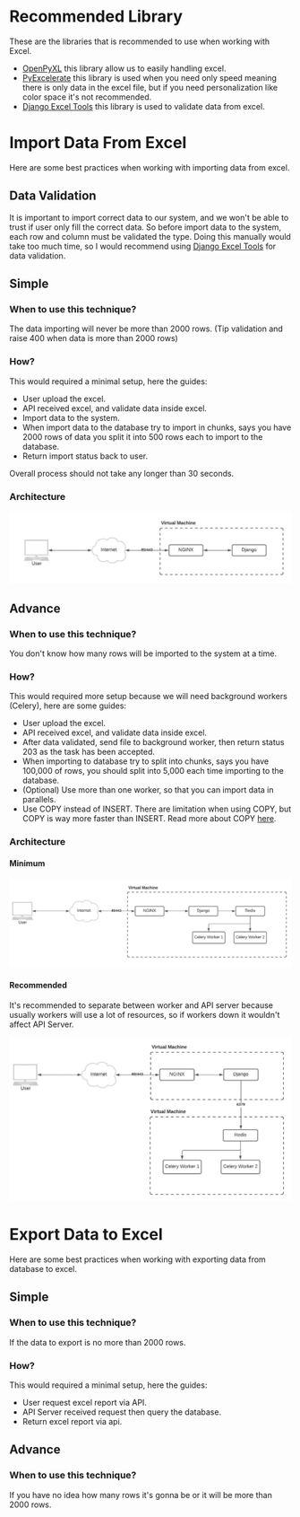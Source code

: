 # Recommended Library

These are the libraries that is recommended to use when working with Excel.

- [OpenPyXL](https://openpyxl.readthedocs.io/en/stable/) this library allow us to
easily handling excel.
- [PyExcelerate](https://github.com/kz26/PyExcelerate) this library is used when
you need only speed meaning there is only data in the excel file, but if you need
personalization like color space it's not recommended.
- [Django Excel Tools](https://github.com/NorakGithub/django-excel-tools) this library
is used to validate data from excel.

# Import Data From Excel

Here are some best practices when working with importing data from excel.

## Data Validation

It is important to import correct data to our system, and we won't be able to
trust if user only fill the correct data. So before import data to the system,
each row and column must be validated the type. Doing this manually would take
too much time, so I would recommend using [Django Excel Tools](https://github.com/NorakGithub/django-excel-tools) for data validation.

## Simple

### When to use this technique?

The data importing will never be more than 2000 rows. (Tip validation and raise
400 when data is more than 2000 rows)

### How?

This would required a minimal setup, here the guides:

- User upload the excel.
- API received excel, and validate data inside excel.
- Import data to the system.
- When import data to the database try to import in chunks, says you have 2000
rows of data you split it into 500 rows each to import to the database.
- Return import status back to user.

Overall process should not take any longer than 30 seconds.

### Architecture

![Simple Architecture](img/simple-architecture.jpeg)

## Advance

### When to use this technique?

You don't know how many rows will be imported to the system at a time.

### How?

This would required more setup because we will need background workers (Celery),
here are some guides:

- User upload the excel.
- API received excel, and validate data inside excel.
- After data validated, send file to background worker, then return status 203 as
the task has been accepted.
- When importing to database try to split into chunks, says you have 100,000 of
rows, you should split into 5,000 each time importing to the database.
- (Optional) Use more than one worker, so that you can import data in parallels.
- Use COPY instead of INSERT. There are limitation when using COPY, but COPY is
way more faster than INSERT. Read more about COPY [here](https://www.postgresql.org/docs/9.2/sql-copy.html).

### Architecture

#### Minimum

![Advance Architecture](img/advance-minimum-architecture.png)

#### Recommended

It's recommended to separate between worker and API server because usually workers
will use a lot of resources, so if workers down it wouldn't affect API Server.

![Advance Architecture](img/advance-recommended-architecture.png)

# Export Data to Excel

Here are some best practices when working with exporting data from database to
excel.

## Simple

### When to use this technique?

If the data to export is no more than 2000 rows.

### How?

This would required a minimal setup, here the guides:

- User request excel report via API.
- API Server received request then query the database.
- Return excel report via api.

## Advance

### When to use this technique?

If you have no idea how many rows it's gonna be or it will be more than 2000 rows.
